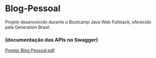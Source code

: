 # Blog-Pessoal
Projeto desenvolvido durante o Bootcamp Java Web Fullstack, oferecido pela Generation Brasil.

### (documentação das APIs no Swagger)
[Projeto Blog Pessoal.pdf](https://github.com/LeoDuarte37/Blog-Pessoal/files/14128032/Projeto.Blog.Pessoal.pdf)
